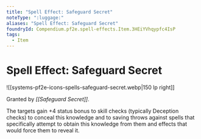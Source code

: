 ```yaml
---
title: "Spell Effect: Safeguard Secret"
noteType: ":luggage:"
aliases: "Spell Effect: Safeguard Secret"
foundryId: Compendium.pf2e.spell-effects.Item.3HEiYVhqypfc4IsP
tags:
  - Item
---
```


# Spell Effect: Safeguard Secret
![[systems-pf2e-icons-spells-safeguard-secret.webp|150 lp right]]

Granted by _[[Safeguard Secret]]_.

The targets gain +4 status bonus to skill checks (typically Deception checks) to conceal this knowledge and to saving throws against spells that specifically attempt to obtain this knowledge from them and effects that would force them to reveal it.
